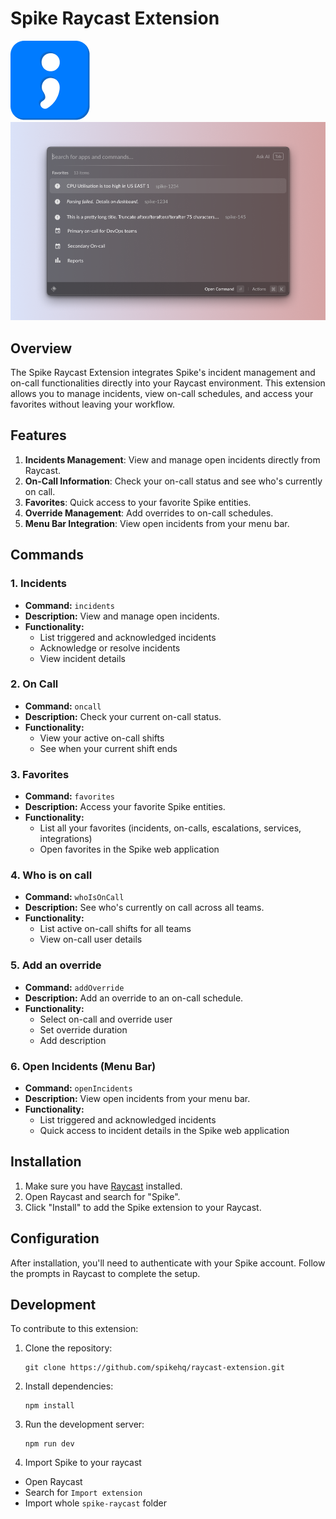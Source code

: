 # Spike Raycast Extension

![Spike Logo](./assets/spike-logo.png)
![Extension](./assets/README.png)

## Overview

The Spike Raycast Extension integrates Spike's incident management and on-call functionalities directly into your Raycast environment. This extension allows you to manage incidents, view on-call schedules, and access your favorites without leaving your workflow.

## Features

1. **Incidents Management**: View and manage open incidents directly from Raycast.
2. **On-Call Information**: Check your on-call status and see who's currently on call.
3. **Favorites**: Quick access to your favorite Spike entities.
4. **Override Management**: Add overrides to on-call schedules.
5. **Menu Bar Integration**: View open incidents from your menu bar.

## Commands

### 1. Incidents

- **Command:** `incidents`
- **Description:** View and manage open incidents.
- **Functionality:** 
  - List triggered and acknowledged incidents
  - Acknowledge or resolve incidents
  - View incident details

### 2. On Call

- **Command:** `oncall`
- **Description:** Check your current on-call status.
- **Functionality:**
  - View your active on-call shifts
  - See when your current shift ends

### 3. Favorites

- **Command:** `favorites`
- **Description:** Access your favorite Spike entities.
- **Functionality:**
  - List all your favorites (incidents, on-calls, escalations, services, integrations)
  - Open favorites in the Spike web application

### 4. Who is on call

- **Command:** `whoIsOnCall`
- **Description:** See who's currently on call across all teams.
- **Functionality:**
  - List active on-call shifts for all teams
  - View on-call user details

### 5. Add an override

- **Command:** `addOverride`
- **Description:** Add an override to an on-call schedule.
- **Functionality:**
  - Select on-call and override user
  - Set override duration
  - Add description

### 6. Open Incidents (Menu Bar)

- **Command:** `openIncidents`
- **Description:** View open incidents from your menu bar.
- **Functionality:**
  - List triggered and acknowledged incidents
  - Quick access to incident details in the Spike web application

## Installation

1. Make sure you have [Raycast](https://raycast.com/) installed.
2. Open Raycast and search for "Spike".
3. Click "Install" to add the Spike extension to your Raycast.

## Configuration

After installation, you'll need to authenticate with your Spike account. Follow the prompts in Raycast to complete the setup.

## Development

To contribute to this extension:

1. Clone the repository:
   ```
   git clone https://github.com/spikehq/raycast-extension.git
   ```
2. Install dependencies:
   ```
   npm install
   ```
3. Run the development server:
   ```
   npm run dev
   ```
4. Import Spike to your raycast

- Open Raycast
- Search for `Import extension`
- Import whole `spike-raycast` folder
